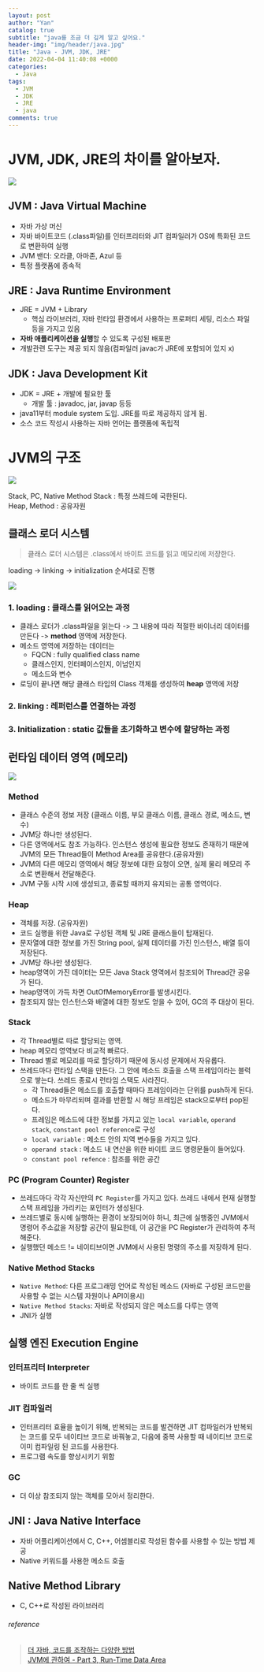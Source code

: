 ```yaml
---
layout: post
author: "Yan"
catalog: true
subtitle: "java를 조금 더 깊게 알고 싶어요."
header-img: "img/header/java.jpg"
title: "Java - JVM, JDK, JRE"
date: 2022-04-04 11:40:08 +0000
categories:
  - Java
tags:
  - JVM
  - JDK
  - JRE
  - java
comments: true
---
```


# JVM, JDK, JRE의 차이를 알아보자. 
![](https://cdn.programiz.com/sites/tutorial2program/files/jdk-jre-jvm.jpg)

## JVM : Java Virtual Machine
- 자바 가상 머신
- 자바 바이트코드 (.class파일)를 인터프리터와 JIT 컴파일러가 OS에 특화된 코드로 변환하여 실행
- JVM 밴더: 오라클, 아마존, Azul 등
- 특정 플랫폼에 종속적

## JRE : Java Runtime Environment
- JRE = JVM + Library
  - 핵심 라이브러리, 자바 런타임 환경에서 사용하는 프로퍼티 세팅, 리소스 파일 등을 가지고 있음
- **자바 애플리케이션을 실행**할 수 있도록 구성된 배포판
- 개발관련 도구는 제공 되지 않음(컴파일러 javac가 JRE에 포함되어 있지 x)

## JDK : Java Development Kit
- JDK = JRE + 개발에 필요한 툴
  - 개발 툴 : javadoc, jar, javap 등등
- java11부터 module system 도입. JRE를 따로 제공하지 않게 됨.
- 소스 코드 작성시 사용하는 자바 언어는 플랫폼에 독립적

# JVM의 구조
![](https://www.freecodecamp.org/news/content/images/2021/01/image-39.png)

Stack, PC, Native Method Stack : 특정 쓰레드에 국한된다.  
Heap, Method : 공유자원

## 클래스 로더 시스템
> 클래스 로더 시스템은 .class에서 바이트 코드를 읽고 메모리에 저장한다.

loading -> linking -> initialization 순서대로 진행

![](https://www.freecodecamp.org/news/content/images/2021/01/image-40.png)
### 1. **loading** : 클래스를 읽어오는 과정
- 클래스 로더가 .class파일을 읽는다 -> 그 내용에 따라 적절한 바이너리 데이터를 만든다 -> **method** 영역에 저장한다.
- 메소드 영역에 저장하는 데이터는
  - FQCN : fully qualified class name
  - 클래스인지, 인터페이스인지, 이넘인지
  - 메소드와 변수
- 로딩이 끝나면 해당 클래스 타입의 Class 객체를 생성하여 **heap** 영역에 저장

### 2. **linking** : 레퍼런스를 연결하는 과정
### 3. **Initialization** : static 값들을 초기화하고 변수에 할당하는 과정

## 런타임 데이터 영역 (메모리)
![](https://tecoble.techcourse.co.kr/static/a0b18cc999920474a1852901e1e46ebf/6f641/2021-08-09-jvm-runtime-data-area-structure.png)
### Method
- 클래스 수준의 정보 저장 (클래스 이름, 부모 클래스 이름, 클래스 경로, 메소드, 변수)
- JVM당 하나만 생성된다.
- 다른 영역에서도 참조 가능하다. 인스턴스 생성에 필요한 정보도 존재하기 때문에 JVM의 모든 Thread들이 Method Area를 공유한다.(공유자원)
- JVM의 다른 메모리 영역에서 해당 정보에 대한 요청이 오면, 실제 물리 메모리 주소로 변환해서 전달해준다.
- JVM 구동 시작 시에 생성되고, 종료할 때까지 유지되는 공통 영역이다.

### Heap
- 객체를 저장. (공유자원)
- 코드 실행을 위한 Java로 구성된 객체 및 JRE 클래스들이 탑재된다.
- 문자열에 대한 정보를 가진 String pool, 실제 데이터를 가진 인스턴스, 배열 등이 저장된다.
- JVM당 하나만 생성된다.
- heap영역이 가진 데이터는 모든 Java Stack 영역에서 참조되어 Thread간 공유가 된다.
- heap영역이 가득 차면 OutOfMemoryError를 발생시킨다. 
- 참조되지 않는 인스턴스와 배열에 대한 정보도 얻을 수 있어, GC의 주 대상이 된다.

### Stack
- 각 Thread별로 따로 할당되는 영역.
- heap 메모리 영역보다 비교적 빠르다.
- Thread 별로 메모리를 따로 할당하기 때문에 동시성 문제에서 자유롭다.
- 쓰레드마다 런타임 스택을 만든다. 그 안에 메소드 호출을 스택 프레임이라는 블럭으로 쌓는다. 쓰레드 종료시 런타임 스택도 사라진다.
  - 각 Thread들은 메소드를 호출할 때마다 프레임이라는 단위를 push하게 된다.
  - 메소드가 마무리되며 결과를 반환할 시 해당 프레임은 stack으로부터 pop된다.
  - 프레임은 메소드에 대한 정보를 가지고 있는 `local variable`, `operand stack`, `constant pool reference`로 구성
  - `local variable` : 메소드 안의 지역 변수들을 가지고 있다.
  - `operand stack` : 메소드 내 연산을 위한 바이트 코드 명령문들이 들어있다.
  - `constant pool refence` : 참조를 위한 공간

### PC (Program Counter) Register
- 쓰레드마다 각각 자신만의 `PC Register`를 가지고 있다. 쓰레드 내에서 현재 실행할 스택 프레임을 가리키는 포인터가 생성된다.
- 쓰레드별로 동시에 실행하는 환경이 보장되어야 하니, 최근에 실행중인 JVM에서 명령어 주소값을 저장할 공간이 필요한데, 이 공간을 PC Register가 관리하여 추적해준다.
- 실행했던 메소드 != 네이티브이면 JVM에서 사용된 명령의 주소를 저장하게 된다.

### Native Method Stacks
- `Native Method`: 다른 프로그래밍 언어로 작성된 메소드 (자바로 구성된 코드만을 사용할 수 없는 시스템 자원이나 API이용시)
- `Native Method Stacks`: 자바로 작성되지 않은 메소드를 다루는 영역
- JNI가 실행

## 실행 엔진 Execution Engine

### 인터프리터 Interpreter
- 바이트 코드를 한 줄 씩 실행
### JIT 컴파일러
- 인터프리터 효율을 높이기 위해, 반복되는 코드를 발견하면 JIT 컴파일러가 반복되는 코드를 모두 네이티브 코드로 바꿔놓고, 다음에 중복 사용할 때 네이티브 코드로 이미 컴파일링 된 코드를 사용한다.
- 프로그램 속도를 향상시키기 위함
### GC
- 더 이상 참조되지 않는 객체를 모아서 정리한다.

## JNI : Java Native Interface
- 자바 어플리케이션에서 C, C++, 어셈블리로 작성된 함수를 사용할 수 있는 방법 제공
- Native 키워드를 사용한 메소드 호출

## Native Method Library
- C, C++로 작성된 라이브러리
###### reference

> [더 자바, 코드를 조작하는 다양한 방법](https://www.inflearn.com/course/the-java-code-manipulation)  
> [JVM에 관하여 - Part 3, Run-Time Data Area](https://tecoble.techcourse.co.kr/post/2021-08-09-jvm-memory/)
